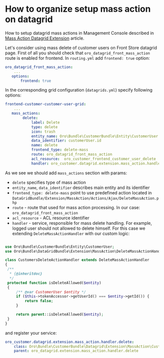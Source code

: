 # How to organize setup mass action on datagrid

How to setup datagrid mass actions in Management Console described in [Mass Action Datagrid Extension](../../../../../../../platform/src/Oro/Bundle/DataGridBundle/Resources/doc/backend/extensions/mass_action.md) article.

Let's consider using mass delete of customer users on Front Store datagrid page.
First of all you should check that `oro_datagrid_front_mass_action` route is enabled for frontend. In `routing.yml` 
add `frontend: true` option:

``` yml
oro_datagrid_front_mass_action:
    ...
   options:
       frontend: true 
```

In the corresponding grid configuration (`datagrids.yml`) specify following options:

``` yml
frontend-customer-customer-user-grid:
    ...
   mass_actions:
        delete:
            label: Delete
            type: delete
            icon: trash
            entity_name: Oro\Bundle\CustomerBundle\Entity\CustomerUser
            data_identifier: customerUser.id
            name: delete
            frontend_type: delete-mass
            route: oro_datagrid_front_mass_action
            acl_resource:  oro_customer_frontend_customer_user_delete
            handler: oro_customer.datagrid.extension.mass_action.handler.delete
```
As we see we should add `mass_actions` section with params:
 - `delete` specifies type of mass action
 - `entity_name`, `data_identifier` describes main entity and its identifier
 - `frontend_type: delete-mass` point to use predefined action located in `DataGridBundle/Extension/MassAction/Actions/Ajax/DeleteMassAction.php`
 - `route` - route that used for mass action processing. In our case: `oro_datagrid_front_mass_action`
 - `acl_resource` - ACL resource identifier
 - `handler` - service, responsible for mass delete handling. For example, logged user should not allowed to delete himself. For this 
 case we extending `DeleteMassActionHandler` with our custom logic:
 
```php

use Oro\Bundle\CustomerBundle\Entity\CustomerUser;
use Oro\Bundle\DataGridBundle\Extension\MassAction\DeleteMassActionHandler;

class CustomersDeleteActionHandler extends DeleteMassActionHandler
{
 /**
  * {@inheritdoc}
  */
 protected function isDeleteAllowed($entity)
 {
     /** @var CustomerUser $entity */
     if ($this->tokenAccessor->getUserId() === $entity->getId()) {
         return false;
     }

     return parent::isDeleteAllowed($entity);
 }
}
```
and register your service:
 
``` yml
oro_customer.datagrid.extension.mass_action.handler.delete:
    class: Oro\Bundle\CustomerBundle\Datagrid\Extension\MassAction\CustomersDeleteActionHandler
    parent: oro_datagrid.extension.mass_action.handler.delete
```


